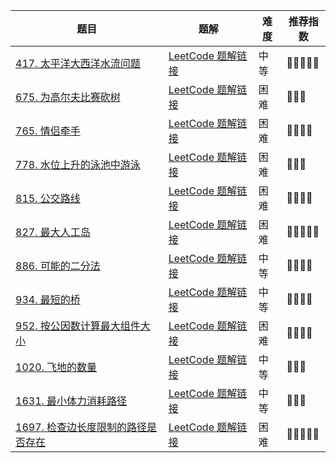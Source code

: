| 题目                                                         | 题解                                                         | 难度 | 推荐指数 |
| ------------------------------------------------------------ | ------------------------------------------------------------ | ---- | -------- |
| [417. 太平洋大西洋水流问题](https://leetcode-cn.com/problems/pacific-atlantic-water-flow/) | [LeetCode 题解链接](https://leetcode-cn.com/problems/pacific-atlantic-water-flow/solution/by-ac_oier-do7d/) | 中等 | 🤩🤩🤩🤩🤩    |
| [675. 为高尔夫比赛砍树](https://leetcode.cn/problems/cut-off-trees-for-golf-event/) | [LeetCode 题解链接](https://leetcode.cn/problems/cut-off-trees-for-golf-event/solution/by-ac_oier-ksth/) | 困难 | 🤩🤩🤩      |
| [765. 情侣牵手](https://leetcode-cn.com/problems/couples-holding-hands/) | [LeetCode 题解链接](https://leetcode-cn.com/problems/couples-holding-hands/solution/liang-chong-100-de-jie-fa-bing-cha-ji-ta-26a6/) | 困难 | 🤩🤩🤩🤩     |
| [778. 水位上升的泳池中游泳](https://leetcode-cn.com/problems/swim-in-rising-water/) | [LeetCode 题解链接](https://leetcode-cn.com/problems/swim-in-rising-water/solution/gong-shui-san-xie-yi-ti-shuang-jie-krusk-7c6o/) | 困难 | 🤩🤩🤩      |
| [815. 公交路线](https://leetcode-cn.com/problems/bus-routes/) | [LeetCode 题解链接](https://leetcode-cn.com/problems/bus-routes/solution/gong-shui-san-xie-yi-ti-shuang-jie-po-su-1roh/) | 困难 | 🤩🤩🤩🤩     |
| [827. 最大人工岛](https://leetcode.cn/problems/making-a-large-island/) | [LeetCode 题解链接](https://leetcode.cn/problems/making-a-large-island/solution/by-ac_oier-1kmp/) | 困难 | 🤩🤩🤩🤩🤩    |
| [886. 可能的二分法](https://leetcode.cn/problems/possible-bipartition/) | [LeetCode 题解链接](https://leetcode.cn/problems/possible-bipartition/solution/by-ac_oier-6j0n/) | 中等 | 🤩🤩🤩🤩     |
| [934. 最短的桥](https://leetcode.cn/problems/shortest-bridge/) | [LeetCode 题解链接](https://leetcode.cn/problems/shortest-bridge/solution/by-ac_oier-56ly/) | 中等 | 🤩🤩🤩🤩     |
| [952. 按公因数计算最大组件大小](https://leetcode.cn/problems/largest-component-size-by-common-factor/) | [LeetCode 题解链接](https://leetcode.cn/problems/largest-component-size-by-common-factor/solution/by-ac_oier-mw04/) | 困难 | 🤩🤩🤩🤩     |
| [1020. 飞地的数量](https://leetcode-cn.com/problems/number-of-enclaves/) | [LeetCode 题解链接](https://leetcode-cn.com/problems/number-of-enclaves/solution/gong-shui-san-xie-bing-cha-ji-dfs-yun-yo-oyh1/) | 中等 | 🤩🤩🤩      |
| [1631. 最小体力消耗路径](https://leetcode-cn.com/problems/path-with-minimum-effort/) | [LeetCode 题解链接](https://leetcode-cn.com/problems/path-with-minimum-effort/solution/fan-zheng-fa-zheng-ming-si-lu-de-he-fa-x-ohby/) | 中等 | 🤩🤩🤩      |
| [1697. 检查边长度限制的路径是否存在](https://leetcode.cn/problems/checking-existence-of-edge-length-limited-paths/) | [LeetCode 题解链接](https://acoier.com/2022/12/14/1697.%20%E6%A3%80%E6%9F%A5%E8%BE%B9%E9%95%BF%E5%BA%A6%E9%99%90%E5%88%B6%E7%9A%84%E8%B7%AF%E5%BE%84%E6%98%AF%E5%90%A6%E5%AD%98%E5%9C%A8%EF%BC%88%E5%9B%B0%E9%9A%BE%EF%BC%89/) | 困难 | 🤩🤩🤩🤩🤩    |


